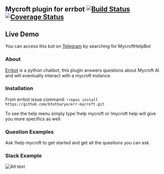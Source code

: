 ## Mycroft plugin for errbot [![Build Status](https://travis-ci.org/btotharye/err-mycroft.svg?branch=master)](https://travis-ci.org/btotharye/err-mycroft) [![Coverage Status](https://coveralls.io/repos/github/btotharye/err-mycroft/badge.svg?branch=master)](https://coveralls.io/github/btotharye/err-mycroft?branch=master)

## Live Demo
You can access this bot on [Telegram](https://telegram.org/) by searching for MycroftHelpBot

### About
[Errbot](http://errbot.io) is a python chatbot, this plugin answers questions about Mycroft AI and will eventually interact with a mycroft instance.

### Installation
From errbot issue command: `!repos install https://github.com/btotharye/err-mycroft.git`

To see the help menu simply type !help mycroft or !mycroft help will give you more specifics as well.

### Question Examples
Ask !help mycroft to get started and get all the questions you can ask.

### Slack Example
![Alt text](https://github.com/btotharye/err-mycroft/blob/master/mycroft_bot.png "Slack Example Screenshot")
